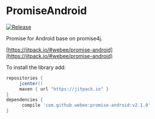 # PromiseAndroid

[![Release](https://img.shields.io/github/release/webee/promise-android.svg?label=maven%20version)](https://jitpack.io/#webee/promise-android)

Promise for Android base on promise4j.

[https://jitpack.io/#webee/promise-android](https://jitpack.io/#webee/promise-android)

To install the library add:

   ```gradle
   repositories {
        jcenter()
        maven { url "https://jitpack.io" }
   }
   dependencies {
         compile 'com.github.webee:promise-android:v2.1.0'
   }
   ```